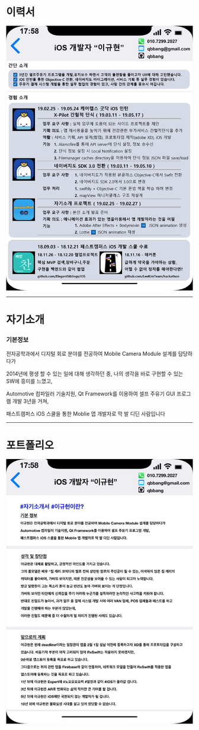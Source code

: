 # 이력서

![](/etc/update190526.png)

---


# 자기소개

### 기본정보

전자공학과에서 디지털 회로 분야를 전공하여 Mobile Camera Module 설계를 담당하다가 

2014년에 평생 할 수 있는 일에 대해 생각하던 중, 나의 생각을 바로 구현할 수 있는 SW에 흥미를 느꼈고,

Automotive 컴파일러 기술지원, Qt Framework를 이용하여 셀프 주유기 GUI 프로그램 개발 3년을 거쳐, 

패스트캠퍼스 iOS 스쿨을 통한 Moblie 앱 개발자로 막 발 디딘 사람입니다

---


# 포트폴리오

![](/etc/self.png)

